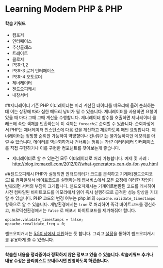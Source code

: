 # Learning Modern PHP & PHP
#### 학습 키워드
- 컴포저
- 인터페이스
- 추상클래스
- 트레이트
- 클로저
- PSR-1,2
- PSR-3 로거 인터페이스
- PSR-4 오토로더
- 제너레이터
- 젠드오피캐시
- 내장서버

##제너레이터
기존 PHP 이터레이터는 미리 계산된 데이터를 메모리에 올려 순회하는데 이는 상황에 따라 심한 메모리 낭비가 될 수 있습니다. 제너레이터를 사용하면 요청이 있을 때 마다 그때 그때 계산을 수행합니다.
제너레이터 함수를 호출하면 제너레이터 클래스에 속한 객체를 반환하는데 이 객체는 ```foreach```로 순회할 수 있습니다. 순회과정에서 PHP는 제너레이터 인스턴스에 다음 값을 계산하고 제공하도록 매번 요청합니다.
제너레이터는 정방향 순회만 가능하여 역방향이나 건너뛰기는 불가능하지만 메모리를 아낄 수 있습니다. 데이터를 역순회하거나 건너뛰는 행위는 PHP 이터리에터 인터페이스를 직접 구현하거나 이를 구현한 컴포넌트를 찾아보는게 좋습니다.
* 제너레이터로 할 수 있는건 모두 이터레이터로 처리 가능합니다.
예제 및 사례 :  http://blog.ircmaxell.com/2012/07/what-generators-can-do-for-you.html


##젠드오피캐시
PHP가 실행되면 인터프리터가 코드를 분석하고 기계어(젠드오피코드)로 컴파일해서 바이트코드를 실행하는데 웹서비스에서 모든 요청에 이러한 작업이 반복되면 서버의 부담이 크게됩니다. 젠드오피캐시는 기계어로변환된 코드를 캐시하여 사전 컴파일된 바이트코드를 메모리에서 읽어 즉시 실행하므로 급격한 성능 향상을 기대할 수 있습니다.
PHP 코드의 변경 여부는 php.ini의 ```opcache.validate_timestamps``` 항목으로 알 수 있습니다. 개발환경에서는 ```true``` 로 처리하여 즉각 바이트코드를 갱신하고, 프로덕션환경에서는 ```false``` 로 배포시 바이트코드를 제거해줘야 합니다.
```
opcache.validate_timestamps = false;
opcache.revalidate_freq = 0;
```
젠드오피캐시는 [5.5이상에서 지원](http://php.net/manual/en/intro.opcache.php)하는 듯 합니다.
그리고 [설정](http://bit.ly/php-config)을 통하여 젠드오피캐시를 유용하게 쓸 수 있습니다.

---
__학습한 내용을 정리중이라 정확하지 않은 정보고 있을 수 있습니다.
학습키워드 추가나 내용 수정은 풀리퀘스트 보내주시면 반영하도록 하겠습니다.__
